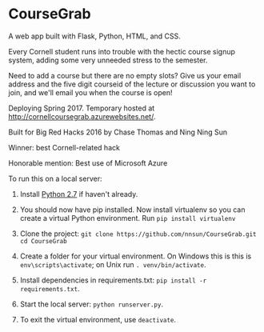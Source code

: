 # CourseGrab
A web app built with Flask, Python, HTML, and CSS.

Every Cornell student runs into trouble with the hectic course signup system, adding some very unneeded stress to the semester.

Need to add a course but there are no empty slots? Give us your email address and the five digit courseid of the lecture or discussion you want to join, and we'll email you when the course is open!

Deploying Spring 2017. Temporary hosted at http://cornellcoursegrab.azurewebsites.net/. 

Built for Big Red Hacks 2016
by Chase Thomas and Ning Ning Sun

Winner: best Cornell-related hack

Honorable mention: Best use of Microsoft Azure

To run this on a local server:

1. Install [Python 2.7](https://www.python.org/downloads/) if haven't already.

2. You should now have pip installed. Now install virtualenv so you can create a virtual Python environment. 
Run ```pip install virtualenv```

3. Clone the project: ```git clone https://github.com/nnsun/CourseGrab.git```
```cd CourseGrab```

4. Create a folder for your virtual environment. On Windows this is  this is ```env\scripts\activate```; on Unix run ```. venv/bin/activate```. 

5. Install dependencies in requirements.txt: ```pip install -r requirements.txt```.

6. Start the local server: ```python runserver.py```. 

7. To exit the virtual environment, use ```deactivate```. 
